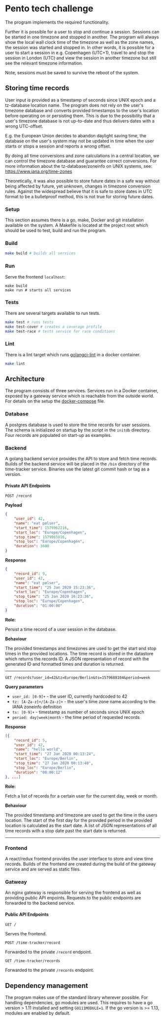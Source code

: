 # Pento tech challenge
The program implements the required functionality.

Further it is possible for a user to stop and continue a session.
Sessions can be started in one timezone and stopped in another.
The program will always show the local wall clock time of the timezone as well as the zone names, the session was started and stopped in.
In other words, it is possible for a user to start a session in e.g. Copenhagen (UTC+1), travel to and stop the session in London (UTC) and view the session in another timezone but still see the relevant timezone information.

Note, sessions must be saved to survive the reboot of the system.

## Storing time records
User input is provided as a timestamp of seconds since UNIX epoch and a tz-database location name.
The program does not rely on the user's timezone database and converts provided timestamps to the user's location before operating on or persisting them.
This is due to the possibility that a user's timezone database is not up-to-date and thus delivers dates with a wrong UTC-offset.

E.g. the European Union decides to abandon daylight saving time, the database on the user's system may not be updated in time when the user starts or stops a session and reports a wrong offset.

By doing all time conversions and zone calculations in a central location, we can control the timezone database and guarantee correct conversions.
For more information about the tz-database/zoneinfo on UNIX systems, see: https://www.iana.org/time-zones

Theoretically, it was also possible to store future dates in a safe way without being affected by future, yet unknown, changes in timezone conversion rules.
Against the widespread believe that it is safe to store dates in UTC format to be a bulletproof method, this is not true for storing future dates.

### Setup
This section assumes there is a go, make, Docker and git installation available on the system.
A Makefile is located at the project root which should be used to test, build and run the program.

### Build

```bash
make build # builds all services
```

### Run
Serve the frontend `localhost`:
```
make build
make run # starts all services
```

### Tests
There are several targets available to run tests.

```bash
make test # runs tests
make test-cover # creates a coverage profile
make test-race # tests service for race conditions
```

### Lint
There is a lint target which runs [golangci-lint](https://github.com/golangci/golangci-lint) in a docker container.

```bash
make lint
```

## Architecture
The program consists of three services.
Services run in a Docker container, exposed by a gateway service which is reachable from the outside world.
For details on the setup the [docker-compose](https://github.com/fbngrm/time-tracker/blob/master/docker-compose.yaml) file.

### Database
A postgres database is used to store the time records for user sessions.
The schema is initialized on startup by the script in the `initdb` directory.
Four records are populated on start-up as examples.

### Backend
A golang backend service provides the API to store and fetch time records.
Builds of the backend service will be placed in the `/bin` directory of the time-tracker service.
Binaries use the latest git commit hash or tag as a version.

#### Private API Endpoints

`POST /record`

**Payload**

```json
{
	"user_id": 42,
	"name": "eat pølser",
	"start_time": 1579962216,
	"start_loc": "Europe/Copenhagen",
	"stop_time": 1579965816,
	"stop_loc": "Europe/Copenhagen",
	"duration": 3600
}
```

**Response**

```json
{
	"record_id": 9,
	"user_id": 42,
	"name": "eat pølser",
	"start_time": "25 Jan 2020 15:23:36",
	"start_loc": "Europe/Copenhagen",
	"stop_time": "25 Jan 2020 16:23:36",
	"stop_loc": "Europe/Copenhagen",
	"duration": "01:00:00"
}
```

**Role:**

Persist a time record of a user session in the database.

**Behaviour**

The provided timestamps and timezones are used to get the start and stop times in the provided locations.
The time record is stored in the datastore which returns the records ID.
A JSON representation of record with the generated ID and formatted times and duration is returned.

---

`GET /records?user_id=42&tz=Europe/Berlin&ts=1579688104&period=week`

**Query parameters**

- `user_id: [0-9]+` - the user ID, currently hardcoded to 42
- `tz: [A-Za-z]+/[A-Za-z]+` - the user's time zone name according to the IANA zoneinfo definition
- `ts: [0-9]+` - timestamp as number of seconds since UNIX epoch
- `period: day|week|month` - the time period of requested records

**Response**
```json
[{
	"record_id": 5,
	"user_id": 42,
	"name": "hello world",
	"start_time": "27 Jan 2020 00:13:24",
	"start_loc": "Europe/Berlin",
	"stop_time": "27 Jan 2020 00:13:40",
	"stop_loc": "Europe/Berlin",
	"duration": "00:00:12"
}, ...]
```

**Role:**

Fetch a list of records for a certain user for the current day, week or month.

**Behaviour**

The provided timestamp and timezone are used to get the time in the users location.
The start of the first day for the provided period in the provided location is calculated as the start date.
A list of JSON representations of all time records with a stop date past the start date is returned.

---

### Frontend
A react/redux frontend provides the user interface to store and view time records.
Builds of the frontend are created during the build of the gateway service and are served as static files.

### Gatweay
An nginx gateway is responsible for serving the frontend as well as providing public API enpoints.
Requests to the public endpoints are forwarded to the backend service.

#### Public API Endpoints

`GET /`

Serves the frontend.

`POST /time-tracker/record`

Forwarded to the private `/record` endpoint.

`GET /time-tracker/records`

Forwarded to the private `/records` endpoint.

## Dependency management
The program makes use of the standard library wherever possible.
For handling dependencies, go modules are used.
This requires to have a go version > 1.11 installed and setting `GO111MODULE=1`.
If the go version is >= 1.13, modules are enabled by default.

